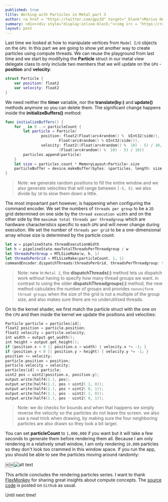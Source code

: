 ```yaml
---
published: true
title: Working with Particles in Metal part 3
author: <a href = "https://twitter.com/gpu3d" target="_blank">Marius Horga</a>
summary: <div><div style="display:inline-block;"><img src = "https://raw.githubusercontent.com/MetalKit/images/master/particles3.png" alt="Metal 2" height="160" width="160"></div><div style="display:inline-block; width:75%; padding-left:1.5em; color:grey; vertical-align:middle;">Trying a third approach to rendering particles, this time cranking up the number of particles rendered to millions! Using a random generator function to populate the window with particles. Learning about the new dispatchThreads(:) method in Metal 2. Updating positions and velocities on the GPU and drawing "thicker" particles using a basic neighboring formula.</div></div>
layout: post
---
```

Last time we looked at how to manipulate vertices from `Model I/O` objects on the `GPU`. In this part we are going to show yet another way to create particles using compute threads. We can reuse the playground from last time and we start by modifying the __Particle__ struct in our metal view delegate class to only include two members that we will update on the `GPU` - __position__ and __velocity__:

```swift
struct Particle {
    var position: float2
    var velocity: float2
}
```

We need neither the __timer__ variable, nor the __translate(by:)__ and __update()__ methods anymore so you can delete them. The significant change happens inside the __initializeBuffers()__ method:

```swift
func initializeBuffers() {
    for _ in 0 ..< particleCount {
        let particle = Particle(
        		position: float2(Float(arc4random() %  UInt32(side)), 
        				Float(arc4random() % UInt32(side))), 
        		velocity: float2((Float(arc4random() %  10) - 5) / 10, 
        				(Float(arc4random() %  10) - 5) / 10))
        particles.append(particle)
    }
    let size = particles.count * MemoryLayout<Particle>.size
    particleBuffer = device.makeBuffer(bytes: &particles, length: size, options: [])
}
```

> Note: we generate random positions to fill the entire window and we also generate velocities that will range between `[-5, 5]`. we also divide by `10` to slow them down a little. 

The most impoartant part however, is happening when configuring the command encoder. We set the numbers of `threads per group` to be a `2D` grid determined on one side by the `thread execution width` and on the other side by the `maximum total threads per threadgroup` which are hardware characteristics specific to each `GPU` and will never change during execution. We set the number of `threads per grid` to be a one-dimensional array whose size is determined by the particle count:

```swift
let w = pipelineState.threadExecutionWidth
let h = pipelineState.maxTotalThreadsPerThreadgroup / w
let threadsPerGroup = MTLSizeMake(w, h, 1)
let threadsPerGrid = MTLSizeMake(particleCount, 1, 1)
commandEncoder.dispatchThreads(threadsPerGrid, threadsPerThreadgroup: threadsPerGroup)
```

> Note: new in `Metal 2`, the __dispatchThreads(:)__ method lets us dispatch work without having to specify how many thread groups we want. in contrast to using the older __dispatchThreadgroups(:)__ method, the new method calculates the number of groups and provides `nonuniform thread groups` when the size of the grid is not a multiple of the group size, and also makes sure there are no underutilized threads. 

On to the kernel shader, we first match the particle struct with the one on the `CPU` and then inside the kernel we update the positions and velocities:

```swift
Particle particle = particles[id];
float2 position = particle.position;
float2 velocity = particle.velocity;
int width = output.get_width();
int height = output.get_height();
if (position.x < 0 || position.x > width) { velocity.x *= -1; }
if (position.y < 0 || position.y > height) { velocity.y *= -1; }
position += velocity;
particle.position = position;
particle.velocity = velocity;
particles[id] = particle;
uint2 pos = uint2(position.x, position.y);
output.write(half4(1.), pos);
output.write(half4(1.), pos + uint2( 1, 0));
output.write(half4(1.), pos + uint2( 0, 1));
output.write(half4(1.), pos - uint2( 1, 0));
output.write(half4(1.), pos - uint2( 0, 1));
```
> Note: we do checks for bounds and when that happens we simply reverse the velocity so the particles do not leave the screen. we also use a neat trick when drawing, by making sure the four neighboring particles are also drawn so they look a bit larger.

You can set __particleCount__ to `1,000,000` if you want but it will take a few seconds to generate them before rendering them all. Because I am only rendering in a relatively small window, I am only rendering `10,000` particles so they don't look too crammed in this window space. If you run the app, you should be able to see the particles moving around randomly:

￼￼![alt text](https://github.com/MetalKit/images/blob/master/particles3.gif?raw=true "Particle")

This article concludes the rendering particles series. I want to thank [FlexMonkey](https://twitter.com/flexmonkey) for sharing great insights about compute concepts. The [source code](https://github.com/MetalKit/metal) is posted on `Github` as usual.
 
Until next time! 

